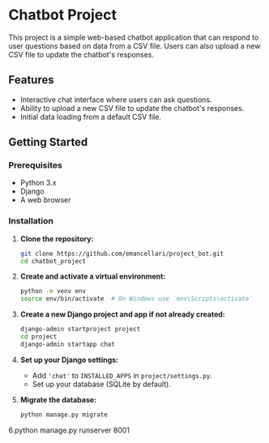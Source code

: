 # Chatbot Project

This project is a simple web-based chatbot application that can respond to user questions based on data from a CSV file. Users can also upload a new CSV file to update the chatbot's responses.

## Features

- Interactive chat interface where users can ask questions.
- Ability to upload a new CSV file to update the chatbot's responses.
- Initial data loading from a default CSV file.

## Getting Started

### Prerequisites

- Python 3.x
- Django
- A web browser

### Installation

1. **Clone the repository:**

    ```bash
    git clone https://github.com/emancellari/project_bot.git
    cd chatbot_project
    ```

2. **Create and activate a virtual environment:**

    ```bash
    python -m venv env
    source env/bin/activate  # On Windows use `env\Scripts\activate`
    ```

  

3. **Create a new Django project and app if not already created:**

    ```bash
    django-admin startproject project
    cd project
    django-admin startapp chat
    ```

4. **Set up your Django settings:**

    - Add `'chat'` to `INSTALLED_APPS` in `project/settings.py`.
    - Set up your database (SQLite by default).

5. **Migrate the database:**

    ```bash
    python manage.py migrate
    ```
6.python manage.py runserver 8001
